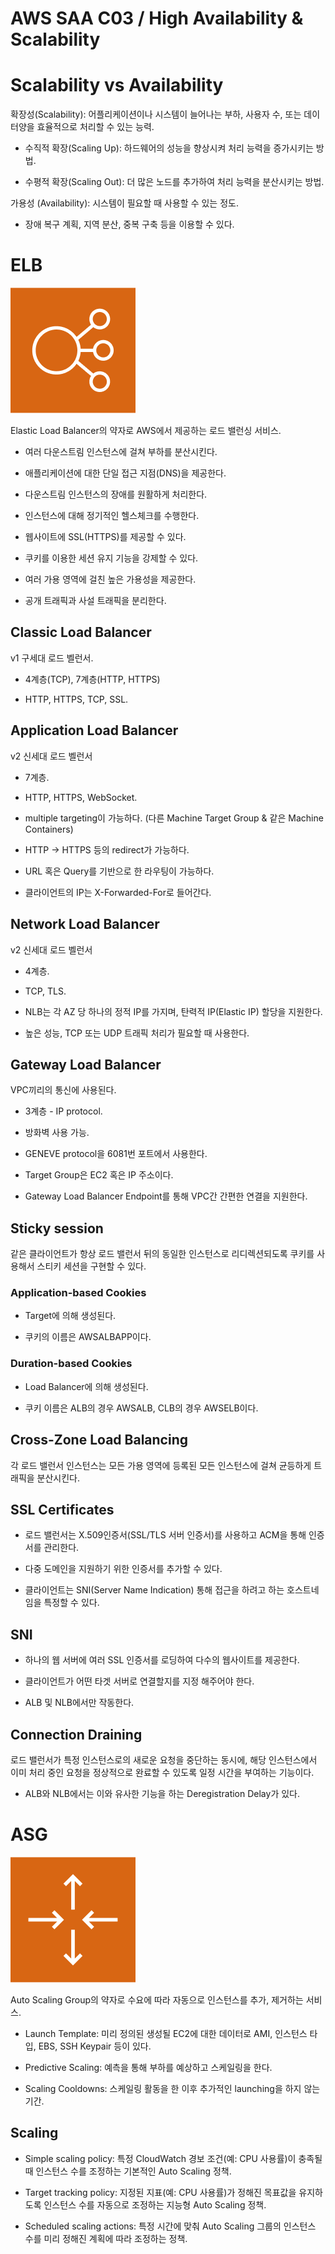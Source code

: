 # AWS SAA C03 / High Availability & Scalability

# Scalability vs Availability

확장성(Scalability): 어플리케이션이나 시스템이 늘어나는 부하, 사용자 수, 또는 데이터양을 효율적으로 처리할 수 있는 능력.

- 수직적 확장(Scaling Up): 하드웨어의 성능을 향상시켜 처리 능력을 증가시키는 방법.

- 수평적 확장(Scaling Out): 더 많은 노드를 추가하여 처리 능력을 분산시키는 방법.

가용성 (Availability): 시스템이 필요할 때 사용할 수 있는 정도.

- 장애 복구 계획, 지역 분산, 중복 구축 등을 이용할 수 있다.

# ELB

![ELB](./pictures/ELB.png)

Elastic Load Balancer의 약자로 AWS에서 제공하는 로드 밸런싱 서비스.

- 여러 다운스트림 인스턴스에 걸쳐 부하를 분산시킨다.

- 애플리케이션에 대한 단일 접근 지점(DNS)을 제공한다.

- 다운스트림 인스턴스의 장애를 원활하게 처리한다.

- 인스턴스에 대해 정기적인 헬스체크를 수행한다.

- 웹사이트에 SSL(HTTPS)를 제공할 수 있다.

- 쿠키를 이용한 세션 유지 기능을 강제할 수 있다.

- 여러 가용 영역에 걸친 높은 가용성을 제공한다.

- 공개 트래픽과 사설 트래픽을 분리한다.

## Classic Load Balancer

v1 구세대 로드 벨런서.

- 4계층(TCP), 7계층(HTTP, HTTPS)

- HTTP, HTTPS, TCP, SSL.

## Application Load Balancer

v2 신세대 로드 벨런서

- 7계층.

- HTTP, HTTPS, WebSocket.

- multiple targeting이 가능하다. (다른 Machine Target Group & 같은 Machine Containers)

- HTTP -> HTTPS 등의 redirect가 가능하다.

- URL 혹은 Query를 기반으로 한 라우팅이 가능하다.

- 클라이언트의 IP는 X-Forwarded-For로 들어간다.

## Network Load Balancer

v2 신세대 로드 벨런서

- 4계층.

- TCP, TLS.

- NLB는 각 AZ 당 하나의 정적 IP를 가지며, 탄력적 IP(Elastic IP) 할당을 지원한다.

- 높은 성능, TCP 또는 UDP 트래픽 처리가 필요할 때 사용한다.

## Gateway Load Balancer

VPC끼리의 통신에 사용된다.

- 3계층 - IP protocol.

- 방화벽 사용 가능.

- GENEVE protocol을 6081번 포트에서 사용한다.

- Target Group은 EC2 혹은 IP 주소이다.

- Gateway Load Balancer Endpoint를 통해 VPC간 간편한 연결을 지원한다.

## Sticky session

같은 클라이언트가 항상 로드 밸런서 뒤의 동일한 인스턴스로 리디렉션되도록 쿠키를 사용해서 스티키 세션을 구현할 수 있다.

### Application-based Cookies

- Target에 의해 생성된다.

- 쿠키의 이름은 AWSALBAPP이다.

### Duration-based Cookies

- Load Balancer에 의해 생성된다.

- 쿠키 이름은 ALB의 경우 AWSALB, CLB의 경우 AWSELB이다.

## Cross-Zone Load Balancing

각 로드 밸런서 인스턴스는 모든 가용 영역에 등록된 모든 인스턴스에 걸쳐 균등하게 트래픽을 분산시킨다.

## SSL Certificates

- 로드 밸런서는 X.509인증서(SSL/TLS 서버 인증서)를 사용하고 ACM을 통해 인증서를 관리한다.

- 다중 도메인을 지원하기 위한 인증서를 추가할 수 있다.

- 클라이언트는 SNI(Server Name Indication) 통해 접근을 하려고 하는 호스트네임을 특정할 수 있다.

## SNI

- 하나의 웹 서버에 여러 SSL 인증서를 로딩하여 다수의 웹사이트를 제공한다.

- 클라이언트가 어떤 타겟 서버로 연결할지를 지정 해주어야 한다.

- ALB 및 NLB에서만 작동한다.

## Connection Draining

로드 밸런서가 특정 인스턴스로의 새로운 요청을 중단하는 동시에, 해당 인스턴스에서 이미 처리 중인 요청을 정상적으로 완료할 수 있도록 일정 시간을 부여하는 기능이다.

- ALB와 NLB에서는 이와 유사한 기능을 하는 Deregistration Delay가 있다.

# ASG

![ASG](./pictures/ASG.png)

Auto Scaling Group의 약자로 수요에 따라 자동으로 인스턴스를 추가, 제거하는 서비스.

- Launch Template: 미리 정의된 생성될 EC2에 대한 데이터로 AMI, 인스턴스 타입, EBS, SSH Keypair 등이 있다.

- Predictive Scaling: 예측을 통해 부하를 예상하고 스케일링을 한다.

- Scaling Cooldowns: 스케일링 활동을 한 이후 추가적인 launching을 하지 않는 기간.

## Scaling

- Simple scaling policy: 특정 CloudWatch 경보 조건(예: CPU 사용률)이 충족될 때 인스턴스 수를 조정하는 기본적인 Auto Scaling 정책.

- Target tracking policy: 지정된 지표(예: CPU 사용률)가 정해진 목표값을 유지하도록 인스턴스 수를 자동으로 조정하는 지능형 Auto Scaling 정책.

- Scheduled scaling actions: 특정 시간에 맞춰 Auto Scaling 그룹의 인스턴스 수를 미리 정해진 계획에 따라 조정하는 정책.
